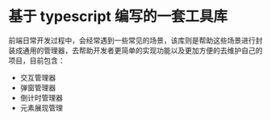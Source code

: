 # 基于 typescript 编写的一套工具库
前端日常开发过程中，会经常遇到一些常见的场景，该库则是帮助这些场景进行封装成通用的管理器，去帮助开发者更简单的实现功能以及更加方便的去维护自己的项目，目前包含：
- 交互管理器
- 弹窗管理器
- 倒计时管理器
- 元素展现管理
